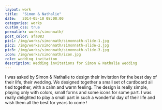 ```yaml
---
layout: work
title:  "Simon & Nathalie"
date:   2014-05-10 08:00:00
categories: works
custom_css: true
permalink: works/simonnath/
post_color: afa083
pic1: /img/works/simonnath/simonnath-slide-1.jpg
pic2: /img/works/simonnath/simonnath-slide-2.jpg
pic3: /img/works/simonnath/simonnath-slide-3.jpg
icon: /img/works/simonnath/icon.jpg
role: wedding invitation
description: Wedding invitations for Simon & Nathalie wedding
---
```


I was asked by Simon & Nathalie to design their invitation for the best day of their life, their wedding. We designed together a small set of cardboard all tied together, with a calm and warm feeling. The design is really simple, playing only with colors, small forms and some icons for some part. I was really delighted to play a small part in such a wonderful day of their life and wish them all the best for years to come !
